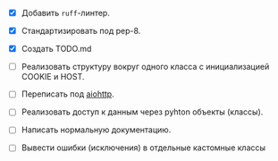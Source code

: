 - [x] Добавить `ruff`-линтер.

- [x] Стандартизировать под pep-8.

- [x] Создать TODO.md

- [ ] Реализовать структуру вокруг одного класса с инициализацией COOKIE и HOST.

- [ ] Переписать под [aiohttp](https://docs.aiohttp.org).

- [ ] Реализовать доступ к данным через pyhton объекты (классы).

- [ ] Написать нормальную документацию.

- [ ] Вывести ошибки (исключения) в отдельные кастомные классы
